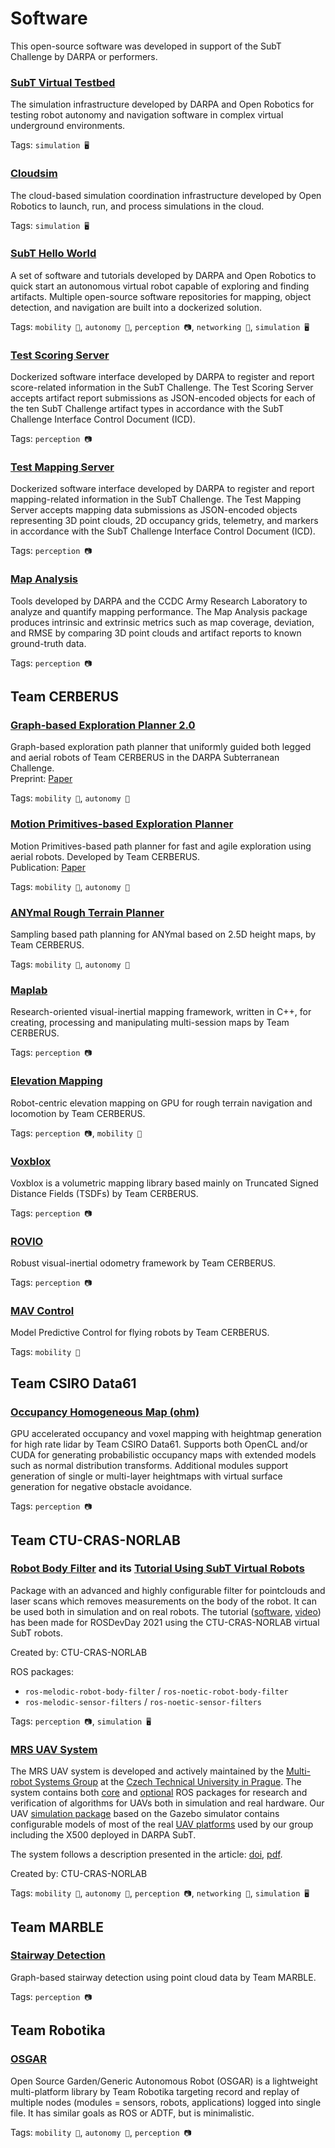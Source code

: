 # Software

This open-source software was developed in support of the SubT Challenge by DARPA or performers.

### [SubT Virtual Testbed](https://github.com/osrf/subt)

The simulation infrastructure developed by DARPA and Open Robotics for testing robot autonomy and navigation software in complex virtual underground environments.

Tags: `simulation 🖥️`

### [Cloudsim](https://gitlab.com/ignitionrobotics/web/cloudsim)

The cloud-based simulation coordination infrastructure developed by Open Robotics to launch, run, and process simulations in the cloud.

Tags: `simulation 🖥️`

### [SubT Hello World](https://github.com/osrf/subt_hello_world)

A set of software and tutorials developed by DARPA and Open Robotics to quick start an autonomous virtual robot capable of exploring and finding artifacts.
Multiple open-source software repositories for mapping, object detection, and navigation are built into a dockerized solution.

Tags: `mobility 🦵`, `autonomy 🧠`, `perception 📷`, `networking 📶`, `simulation 🖥️`

### [Test Scoring Server](https://github.com/subtchallenge/test_scoring_server)

Dockerized software interface developed by DARPA to register and report score-related information in the SubT Challenge. 
The Test Scoring Server accepts artifact report submissions as JSON-encoded objects for each of the ten SubT Challenge artifact types in accordance with the SubT Challenge Interface Control Document (ICD). 

Tags: `perception 📷`

### [Test Mapping Server](https://github.com/subtchallenge/test_mapping_server)

Dockerized software interface developed by DARPA to register and report mapping-related information in the SubT Challenge. 
The Test Mapping Server accepts mapping data submissions as JSON-encoded objects representing 3D point clouds, 2D occupancy grids, telemetry, and markers in accordance with the SubT Challenge Interface Control Document (ICD). 

Tags: `perception 📷`

### [Map Analysis](https://github.com/subtchallenge/map_analysis)

Tools developed by DARPA and the CCDC Army Research Laboratory to analyze and quantify mapping performance. 
The Map Analysis package produces intrinsic and extrinsic metrics such as map coverage, deviation, and RMSE by comparing 3D point clouds and artifact reports to known ground-truth data. 

Tags: `perception 📷`

## Team CERBERUS

### [Graph-based Exploration Planner 2.0](https://github.com/ntnu-arl/gbplanner_ros)

Graph-based exploration path planner that uniformly guided both legged and aerial robots of Team CERBERUS in the DARPA Subterranean Challenge.  
Preprint: [Paper](https://arxiv.org/abs/2111.06482)

Tags: `mobility 🦵`, `autonomy 🧠` 

### [Motion Primitives-based Exploration Planner](https://github.com/ntnu-arl/mbplanner_ros)

Motion Primitives-based path planner for fast and agile exploration using aerial robots. Developed by Team CERBERUS.  
Publication: [Paper](https://ieeexplore.ieee.org/document/9196964)

Tags: `mobility 🦵`, `autonomy 🧠`

### [ANYmal Rough Terrain Planner](https://github.com/leggedrobotics/art_planner)

Sampling based path planning for ANYmal based on 2.5D height maps, by Team CERBERUS.

Tags: `mobility 🦵`, `autonomy 🧠`

### [Maplab](https://github.com/ethz-asl/maplab)

Research-oriented visual-inertial mapping framework, written in C++, for creating, processing and manipulating multi-session maps by Team CERBERUS.

Tags: `perception 📷`

### [Elevation Mapping](https://github.com/leggedrobotics/elevation_mapping_cupy)

Robot-centric elevation mapping on GPU for rough terrain navigation and locomotion by Team CERBERUS.

Tags: `perception 📷`, `mobility 🦵`

### [Voxblox](https://github.com/ethz-asl/voxblox)

Voxblox is a volumetric mapping library based mainly on Truncated Signed Distance Fields (TSDFs) by Team CERBERUS.

Tags: `perception 📷`

### [ROVIO](https://github.com/ethz-asl/rovio)

Robust visual-inertial odometry framework by Team CERBERUS.

Tags: `perception 📷`

### [MAV Control](https://github.com/ethz-asl/mav_control_rw)

Model Predictive Control for flying robots by Team CERBERUS.

Tags: `mobility 🦵`

## Team CSIRO Data61

### [Occupancy Homogeneous Map (ohm)](https://github.com/csiro-robotics/ohm)

GPU accelerated occupancy and voxel mapping with heightmap generation for high rate lidar by Team CSIRO Data61. Supports both OpenCL and/or CUDA for generating probabilistic occupancy maps with extended models such as normal distribution transforms. Additional modules support generation of single or multi-layer heightmaps with virtual surface generation for negative obstacle avoidance.

Tags: `perception 📷`

## Team CTU-CRAS-NORLAB

### [Robot Body Filter](https://github.com/peci1/robot_body_filter) and its [Tutorial Using SubT Virtual Robots](https://github.com/ctu-vras/rosdevday_cloud_filtering)

Package with an advanced and highly configurable filter for pointclouds and laser scans which removes measurements on the body of the robot. It can be used both in simulation and on real robots. The tutorial ([software](https://github.com/ctu-vras/rosdevday_cloud_filtering), [video](https://www.youtube.com/watch?v=j0ljV0uZy3Q)) has been made for ROSDevDay 2021 using the CTU-CRAS-NORLAB virtual SubT robots.

Created by: CTU-CRAS-NORLAB

ROS packages:
 - `ros-melodic-robot-body-filter` / `ros-noetic-robot-body-filter`
 - `ros-melodic-sensor-filters` / `ros-noetic-sensor-filters`

Tags: `perception 📷`, `simulation 🖥️`

### [MRS UAV System](https://github.com/ctu-mrs/mrs_uav_system.git)

The MRS UAV system is developed and actively maintained by the [Multi-robot Systems Group](http://mrs.felk.cvut.cz/) at the [Czech Technical University in Prague](https://www.cvut.cz/en). The system contains both [core](https://github.com/ctu-mrs/uav_core) and [optional](https://github.com/ctu-mrs/uav_modules) ROS packages for research and verification of algorithms for UAVs both in simulation and real hardware. Our UAV [simulation package](https://github.com/ctu-mrs/simulation) based on the Gazebo simulator contains configurable models of most of the real [UAV platforms](http://mrs.felk.cvut.cz/research/micro-aerial-vehicles) used by our group including the X500 deployed in DARPA SubT.

The system follows a description presented in the article: [doi](https://doi.org/10.1007/s10846-021-01383-5), [pdf](https://link.springer.com/content/pdf/10.1007/s10846-021-01383-5.pdf).

Created by: CTU-CRAS-NORLAB

Tags: `mobility 🦵`, `autonomy 🧠`, `perception 📷`, `networking 📶`, `simulation 🖥️`

## Team MARBLE

### [Stairway Detection](https://github.com/ThomasWestfechtel/StairwayDetection)

Graph-based stairway detection using point cloud data by Team MARBLE.

Tags: `perception 📷`

## Team Robotika

### [OSGAR](https://github.com/robotika/osgar)

Open Source Garden/Generic Autonomous Robot (OSGAR) is a lightweight multi-platform library by Team Robotika targeting record and replay of multiple nodes (modules = sensors, robots, applications) logged into single file. It has similar goals as ROS or ADTF, but is minimalistic.

Tags: `mobility 🦵`, `autonomy 🧠`, `perception 📷`

